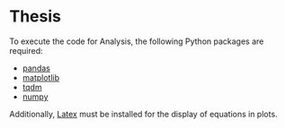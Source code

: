 # Thesis

To execute the code for Analysis, the following Python packages are required:
- [pandas](https://pandas.pydata.org)
- [matplotlib](https://matplotlib.org)
- [tqdm](https://github.com/tqdm/tqdm)
- [numpy](https://numpy.org)

Additionally, [Latex](https://www.latex-project.org/) must be installed for the display of equations in plots.
